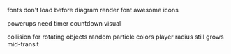 fonts don't load before diagram render
font awesome icons

powerups need timer countdown visual

collision for rotating objects
random particle colors
player radius still grows mid-transit